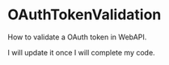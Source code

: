 # OAuthTokenValidation
How to validate a OAuth token in WebAPI.

I will update it once I will complete my code.
